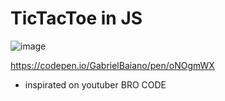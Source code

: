 # TicTacToe in JS

![image](https://github.com/GabrielBaiano/TicTacToe/assets/100228796/a9e9c710-2006-4870-b166-fa5b4b3fbbad)

https://codepen.io/GabrielBaiano/pen/oNOgmWX

* inspirated on youtuber BRO CODE
